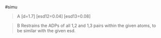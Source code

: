 #simu

>A [d=1.7] [esd12=0.04] [esd13=0.08]

>B Restrains the ADPs of all 1,2 and 1,3 pairs within the given atoms, to be similar with the given esd.
